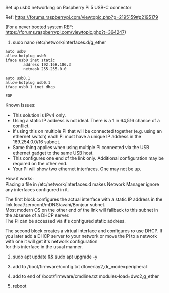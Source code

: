 Set up usb0 networking on Raspberry Pi 5 USB-C connector

Ref: https://forums.raspberrypi.com/viewtopic.php?p=2195159#p2195179

(For a never booted system REF: https://forums.raspberrypi.com/viewtopic.php?t=364247)

1) sudo nano /etc/network/interfaces.d/g_ether
```
auto usb0 
allow-hotplug usb0 
iface usb0 inet static
        address 192.168.186.3
        netmask 255.255.0.0

auto usb0.1
allow-hotplug usb0.1
iface usb0.1 inet dhcp

EOF
```

Known Issues:  
- This solution is IPv4 only.
- Using a static IP address is not ideal. There is a 1 in 64,516 chance of a conflict.
- If using this on multiple PI that will be connected together (e.g. using an ethernet switch) each Pi must have a unique IP address in the 169.254.0.0/16 subnet.
- Same thing applies when using multiple Pi connected via the USB ethernet gadget to the same USB host.
- This configures one end of the link only. Additional configuration may be required on the other end.
- Your Pi will show two ethernet interfaces. One may not be up.

How it works:  
Placing a file in /etc/network/interfaces.d makes Network Manager ignore any interfaces configured in it.  

The first block configures the actual interface with a static IP address in the link local/zeroconf/mDNS/avahi/Bonjour subnet.   
Most modern OS on the other end of the link will fallback to this subnet in the absense of a DHCP server.   
The Pi can be accessed via it's configured static address.  

The second block creates a virtual interface and configures ro use DHCP. 
If you later add a DHCP server to your network or move the Pi to a network with one it will get it's network configuration  
for this interface in the usual manner.  

2) sudo apt update && sudo apt upgrade -y

3) add to /boot/firmware/config.txt
dtoverlay2,dr_mode=peripheral

4) add to end of /boot/firmware/cmdline.txt
modules-load=dwc2,g_ether

5) reboot
